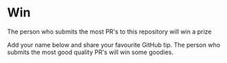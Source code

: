 # Win
The person who submits the most PR's to this repository will win a prize

Add your name below and share your favourite GitHub tip. The person who submits the most good quality PR's will win some goodies.
